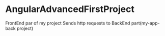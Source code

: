 # AngularAdvancedFirstProject

FrontEnd par of my project
Sends http requests to BackEnd part(my-app-back project)

